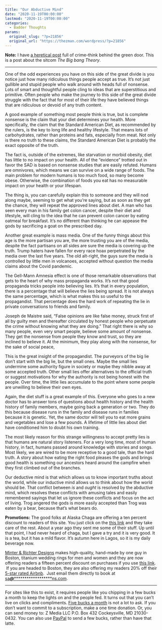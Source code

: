 ```yaml
---
title: "Our Abductive Mind"
date: "2020-11-19T00:00:00"
lastmod: "2020-11-19T00:00:00"
categories:
  - Badder Thoughts
params:
  original_slug: "?p=21856"
  original_url: "https://thezman.com/wordpress/?p=21856"
---
```


**Note:** I have <a href="https://www.subscribestar.com/posts/221807"
rel="noopener noreferrer" target="_blank">a heretical post</a> full of
crime-think behind the green door. This is a post about the sitcom *The
Big bang Theory*.

------------------------------------------------------------------------

One of the odd experiences you have on this side of the great divide is
you notice just how many ridiculous things people accept as true. It’s
not just gullible and stupid people who walk around with heads full of
nonsense. Lots of smart and thoughtful people cling to ideas that are
superstitious and primitive. Often people who make the journey to this
side of the great divide struggle with the fact that for most of their
life they have believed things that are ridiculous or devoid of any
truth content.

A good example of something most people think is true, but is complete
nonsense is the claim that your diet determines your health. More
specifically, the claim that the Standard American Diet, as recommended
by the rulers, is the key to long life and healthy lifestyle. That means
lots of carbohydrates, rather than proteins and fats, especially from
meat. Not only is there no truth to these claims, the Standard American
Diet is probably the exact opposite of the truth.

The fact is, outside of the extremes, like starvation or morbid obesity,
diet has little to no impact on your health. All of the “evidence”
trotted out in favor the SAD is based on nonsense studies that are
easily refuted. Humans are omnivores, which means we can survive on a
wide range of foods. The main problem for modern humans is too much
food, so many become obese. Otherwise, the combination of foods you eat
has no measurable impact on your health or your lifespan.

The thing is, you can carefully explain this to someone and they will
nod along maybe, seeming to get what you’re saying, but as soon as they
get the chance, they will repeat the approved lines about diet. A man
who has seen every man in his family get colon cancer, despite their
diet and lifestyle, will cling to the idea that he can prevent colon
cancer by eating oatmeal for breakfast. It’s no different than thinking
he can appease the gods by sacrificing a goat on the prescribed day.

Another great example is mass media. One of the funny things about this
age is the more partisan you are, the more trusting you are of the
media, despite the fact partisans on all sides are sure the media is
covering up the truth. Trump haters have fallen for every race hoax
perpetrated by the media over the last five years. The old alt-right,
the guys sure the media is controlled by little men in volcanoes,
accepted without question the media claims about the Covid pandemic.

The Gell-Mann Amnesia effect is one of those remarkable observations
that gets to the heart of why mass propaganda works. It’s not that good
propaganda tricks people into believing lies. It’s that in every
population, there is a percentage that will believe the lies being
spread. It is not always the same percentage, which is what makes this
so useful to the propagandist. That percentage does the hard work of
repeating the lie in private conversations to friends and family.

Joseph de Maistre said, “False opinions are like false money, struck
first of all by guilty men and thereafter circulated by honest people
who perpetuate the crime without knowing what they are doing.” That
right there is why so many people, even very smart people, believe some
amount of nonsense. They get the nonsense from people they know and
trust, so they are inclined to believe it. At the minimum, they play
along with the nonsense, for the sake of social peace,

This is the great insight of the propagandist. The purveyors of the big
lie don’t start with the big lie, but the small ones. Maybe the small
lies undermine some authority figure in society or maybe they nibble
away at some accepted truth. Other small lies offer alternatives to the
official truth or suggest motivations for why the authority is not being
honest with the people. Over time, the little lies accumulate to the
point where some people are unwilling to believe their own eyes.

Again, the diet stuff is a great example of this. Everyone who goes to a
new doctor has to answer tons of questions about health history and the
health history of family members, maybe going back a generation or two.
They do this because disease runs in the family and disease runs in
families because it is genetic. Yet, the same doctor will tell you to
eat more grains and vegetables and lose a few pounds. A lifetime of
little lies about diet have conditioned him to doubt his own training.

The most likely reason for this strange willingness to accept pretty
lies is that humans are natural story listeners. For a very long time,
most of human history, in fact, humans passed around knowledge with
stories and songs. Most likely, we are wired to be more receptive to a
good tale, than the hard truth. A story about how eating the right food
pleases the gods and brings good health is something our ancestors heard
around the campfire when they first climbed out of the branches.

Our deductive mind is that which allows us to know important truths
about the world, while our inductive mind allows us to think about how
the world should be. That conflict between *is* and *ought* is resolved
by the abductive mind, which resolves these conflicts with amusing tales
and easily remembered sayings that let us ignore these conflicts and
focus on the act of living. Trog angered the gods is more easily
accepted than Trog was eaten by a bear, because that’s what bears do.

**Promotions:** The good folks at Alaska Chaga are offering a ten
percent discount to readers of this site. You just click on the
<a href="https://alaskachaga.us/discount/ZMAN" rel="noopener noreferrer"
target="_blank">this link</a> and they take care of the rest. About a
year ago they sent me some of their stuff. Up until that point, I had
never heard of chaga, but I gave a try and it is very good. It is a tea,
but it has a mild flavor. It’s autumn here in Lagos, so it is my daily
beverage now.

<a href="https://www.minterandrichterdesigns.com/"
rel="noreferrer nofollow noopener" target="_blank">Minter &amp; Richter
Designs</a> makes high-quality, hand-made by one guy in Boston, titanium
wedding rings for men and women and they are now offering readers a
fifteen percent discount on purchases if you use
<a href="https://www.minterandrichterdesigns.com/discount/ZMAN"
rel="noreferrer nofollow noopener" target="_blank">this link</a>. 
 <span class="highlight"><span class="colour"><span class="font"><span class="size">If
you are headed to Boston, they are also offering my readers 20% off
their <a
href="https://www.airbnb.com/users/7988017/listings?user_id=7988017&amp;s=3"
rel="noopener noreferrer" target="_blank">5-star rated Airbnb</a>.  Just
email them directly to book at
<a href="mailto:sa***@*********************ns.com"
data-original-string="gwwVRJ+/Q6VY8wQpYvEXhg==cb7SL4KxfYl/tJcMxpnp5osN1ypaC0A/EmFW1cJRgUByu5R7OLEMxEruIKD8q8x4uGE"><span
class="apbct-email-encoder"
data-original-string="NAo6aa7WtRI0EVXqQPNcEg==cb7yDalGxyrCGNHje3dvvApTrBa5hAwuoAJurbeB/Dv1JgQb6edI+zOCCKrVcrguPrw"
title="This contact has been encoded by Anti-Spam by CleanTalk. Click to decode. To finish the decoding make sure that JavaScript is enabled in your browser.">sa<span
class="apbct-blur">***</span>@<span
class="apbct-blur">*********************</span>ns.com</span></a>.</span></span></span></span>

------------------------------------------------------------------------

For sites like this to exist, it requires people like you chipping in a
few bucks a month to keep the lights on and the people fed. It turns out
that you can’t live on clicks and compliments.
<a href="https://www.subscribestar.com/the-z-blog"
rel="noopener noreferrer" target="_blank">Five bucks a month</a> is not
a lot to ask. If you don’t want to commit to a subscription, make a one
time donation. Or, you can send money to: Z Media LLC P.O. Box 432
Cockeysville, MD 21030-0432. You can also use <a
href="https://www.paypal.com/cgi-bin/webscr?cmd=_s-xclick&amp;hosted_button_id=UDAS2Q8JYA6CN&amp;source=url"
rel="noopener noreferrer" target="_blank">PayPal</a> to send a few
bucks, rather than have that latte.
